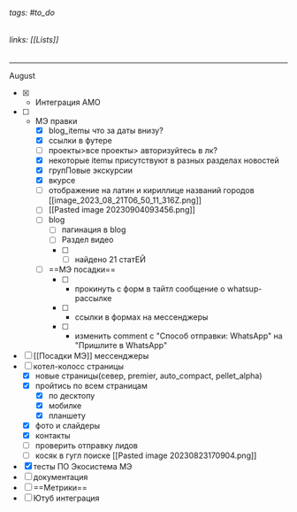###### tags: #to_do   
###### links: [[Lists]]
___
 August

- [x] - Интеграция АМО
- [ ] - МЭ правки  
	- [x] blog_itemы что за даты внизу?
	- [x] ссылки в футере 
	- [ ] проекты>все проекты> авторизуйтесь в лк?
	- [x] некоторые itemы присутствуют в разных разделах новостей
	- [x] групПовые экскурсии
	- [x] вкурсе
	- [ ] отображение на латин и кириллице названий городов
	      [[image_2023_08_21T06_50_11_316Z.png]]
	- [ ] [[Pasted image 20230904093456.png]]    
	- [ ] blog
		- [ ] пагинация в blog
		- [ ] Раздел видео
		- [ ] - [ ] найдено 21 статЕЙ
	- [ ] ==МЭ посадки==
		- [ ] - прокинуть с форм в тайтл сообщение о whatsup-рассылке
		- [ ] - ссылки в формах на мессенджеры
		- [ ] - изменить comment с "Способ отправки: WhatsApp" на "Пришлите в WhatsApp"
- [ ] [[Посадки MЭ]] мессенджеры
- [ ] котел-колосс страницы
	- [x] новые страницы(север, premier, auto_compact, pellet_alpha)
	- [x] пройтись по всем страницам
		- [x] по десктопу
		- [x] мобилке
		- [x] планшету
	- [x] фото и слайдеры
	- [x] контакты
	- [ ] проверить отправку лидов
	- [ ] косяк в гугл поиске [[Pasted image 20230823170904.png]]
- [x] тесты ПО Экосистема МЭ 
- [ ] документация
- [ ] ==Метрики==
- [ ] Ютуб интеграция
